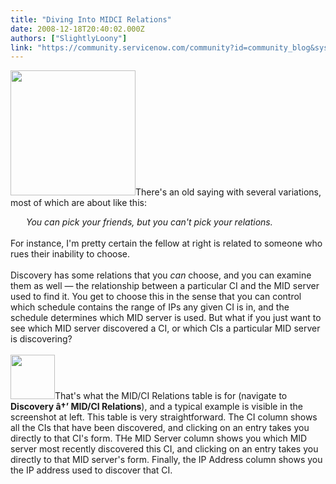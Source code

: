 ```yaml
---
title: "Diving Into MIDCI Relations"
date: 2008-12-18T20:40:02.000Z
authors: ["SlightlyLoony"]
link: "https://community.servicenow.com/community?id=community_blog&sys_id=10fc62a5dbd0dbc01dcaf3231f961929"
---
```

<p><img  alt="" class="jive-image" src="0286c802dbd8db048c8ef4621f9619c2.iix" style="width: auto; height: 200px;" />There's an old saying with several variations, most of which are about like this:<div style="margin-left:25px;"><i>You can pick your friends, but you can't pick your relations.</i></div><br />For instance, I'm pretty certain the fellow at right is related to someone who rues their inability to choose.<!--break--><br /><br />Discovery has some relations that you <i>can</i> choose, and you can examine them as well — the relationship between a particular CI and the MID server used to find it. You get to choose this in the sense that you can control which schedule contains the range of IPs any given CI is in, and the schedule determines which MID server is used. But what if you just want to see which MID server discovered a CI, or which CIs a particular MID server is discovering?<br /><br /><img  alt="" class="jive-image" src="ffe3858adb5897041dcaf3231f9619de.iix" style="width: auto; height: 71px;" />That's what the MID/CI Relations table is for (navigate to <b>Discovery â†’ MID/CI Relations</b>), and a typical example is visible in the screenshot at left. This table is very straightforward. The CI column shows all the CIs that have been discovered, and clicking on an entry takes you directly to that CI's form. THe MID Server column shows you which MID server most recently discovered this CI, and clicking on an entry takes you directly to that MID server's form. Finally, the IP Address column shows you the IP address used to discover that CI.</p>